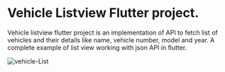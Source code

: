 # Vehicle Listview Flutter project.

Vehicle listview flutter project is an implementation of API to fetch list of vehicles and their details like name, vehicle number, model and year.
A complete example of list view working with json API in flutter.

![vehicle-List](https://user-images.githubusercontent.com/49180744/95172876-c9e4a780-076c-11eb-9e3e-d2241f5de6c0.png)

